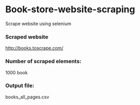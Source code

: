 # Book-store-website-scraping
Scrape website using selenium
### Scraped website
http://books.toscrape.com/
### Number of scraped elements:
1000 book
### Output file:
books_all_pages.csv
